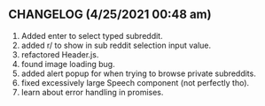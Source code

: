 ## CHANGELOG (4/25/2021 00:48 am)

1. Added enter to select typed subreddit.
2. added r/ to show in sub reddit selection input value.
3. refactored Header.js.
4. found image loading bug.
5. added alert popup for when trying to browse private subreddits.
6. fixed excessively large Speech component (not perfectly tho).
7. learn about error handling in promises.
